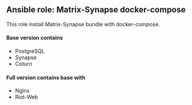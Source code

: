 
## Ansible role: Matrix-Synapse docker-compose

This role install Matrix-Synapse bundle with docker-compose.


#### Base version contains
- PostgreSQL
- Synapse
- Coturn

#### Full version contains base with
- Nginx
- Riot-Web
